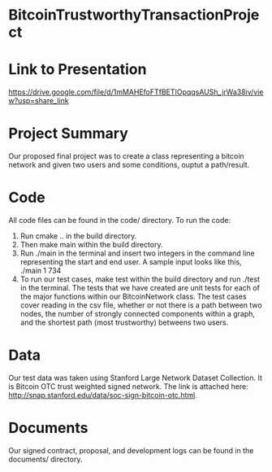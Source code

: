 # BitcoinTrustworthyTransactionProject

# Link to Presentation
https://drive.google.com/file/d/1mMAHEfoFTfBETIOpqqsAUSh_jrWa38iv/view?usp=share_link 

# Project Summary
Our proposed final project was to create a class representing a bitcoin network and given two users and some conditions, ouptut a path/result.

# Code
All code files can be found in the code/ directory. To run the code:

1. Run cmake .. in the build directory. 
2. Then make main within the build directory.
3. Run ./main in the terminal and insert two integers in the command line representing the start and end user. A sample input looks like this, ./main 1 734
4. To run our test cases, make test within the build directory and run ./test in the terminal. The tests that we have created are unit tests for each of the major functions within our BitcoinNetwork class. The test cases cover reading in the csv file, whether or not there is a path between two nodes, the number of strongly connected components within a graph, and the shortest path (most trustworthy) betweens two users.

# Data
Our test data was taken using Stanford Large Network Dataset Collection. It is Bitcoin OTC trust weighted signed network. The link is attached here: http://snap.stanford.edu/data/soc-sign-bitcoin-otc.html.

# Documents
Our signed contract, proposal, and development logs can be found in the documents/ directory.

